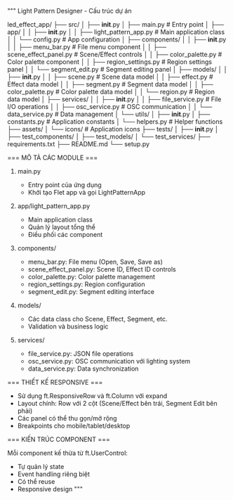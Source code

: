 """
Light Pattern Designer - Cấu trúc dự án

led_effect_app/
├── src/
│   ├── __init__.py
│   ├── main.py                     # Entry point
│   ├── app/
│   │   ├── __init__.py
│   │   ├── light_pattern_app.py    # Main application class
│   │   └── config.py               # App configuration
│   ├── components/
│   │   ├── __init__.py
│   │   ├── menu_bar.py             # File menu component
│   │   ├── scene_effect_panel.py   # Scene/Effect controls
│   │   ├── color_palette.py        # Color palette component
│   │   ├── region_settings.py      # Region settings panel
│   │   └── segment_edit.py         # Segment editing panel
│   ├── models/
│   │   ├── __init__.py
│   │   ├── scene.py                # Scene data model
│   │   ├── effect.py               # Effect data model
│   │   ├── segment.py              # Segment data model
│   │   ├── color_palette.py        # Color palette data model
│   │   └── region.py               # Region data model
│   ├── services/
│   │   ├── __init__.py
│   │   ├── file_service.py         # File I/O operations
│   │   ├── osc_service.py          # OSC communication
│   │   └── data_service.py         # Data management
│   └── utils/
│       ├── __init__.py
│       ├── constants.py            # Application constants
│       └── helpers.py              # Helper functions
├── assets/
│   └── icons/                      # Application icons
├── tests/
│   ├── __init__.py
│   ├── test_components/
│   ├── test_models/
│   └── test_services/
├── requirements.txt
├── README.md
└── setup.py

=== MÔ TẢ CÁC MODULE ===

1. main.py
   - Entry point của ứng dụng
   - Khởi tạo Flet app và gọi LightPatternApp

2. app/light_pattern_app.py
   - Main application class
   - Quản lý layout tổng thể
   - Điều phối các component

3. components/
   - menu_bar.py: File menu (Open, Save, Save as)
   - scene_effect_panel.py: Scene ID, Effect ID controls
   - color_palette.py: Color palette management
   - region_settings.py: Region configuration
   - segment_edit.py: Segment editing interface

4. models/
   - Các data class cho Scene, Effect, Segment, etc.
   - Validation và business logic

5. services/
   - file_service.py: JSON file operations
   - osc_service.py: OSC communication với lighting system
   - data_service.py: Data synchronization

=== THIẾT KẾ RESPONSIVE ===

- Sử dụng ft.ResponsiveRow và ft.Column với expand
- Layout chính: Row với 2 cột (Scene/Effect bên trái, Segment Edit bên phải)
- Các panel có thể thu gọn/mở rộng
- Breakpoints cho mobile/tablet/desktop

=== KIẾN TRÚC COMPONENT ===

Mỗi component kế thừa từ ft.UserControl:
- Tự quản lý state
- Event handling riêng biệt
- Có thể reuse
- Responsive design
"""
